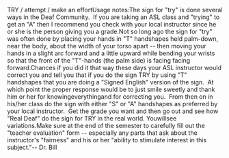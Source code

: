 TRY / attempt / make an effortUsage notes:The sign for "try" is done several ways in the Deaf Community.  
			If you are taking an ASL class and "trying" to get an "A" then I 
			recommend you check with your local instructor since he or she is 
			the person giving you a grade.Not so long ago the sign for "try" was often done by placing your hands in "T" handshapes held palm-down, near the body, about the width of your 
			torso apart -- then moving your hands in a slight arc forward and a 
			little upward while bending your wrists so that the front of the 
			"T"-hands (the palm side) is facing facing forward.Chances if you did it that way these days your ASL instructor would correct you and tell you that 
			if you do the sign TRY by using "T" handshapes that you are doing a 
			"Signed English" version of the sign.  At which point 
			the proper response would be to just smile sweetly and 
			thank him or her for knowingeverythingand for 
			correcting you.  From then on in his/her class do the sign with 
			either "S" or "A" handshapes as preferred by your local instructor.  
			Get the grade you want and then go out and see how "Real Deaf" do 
			the sign for TRY in the real world. Youwillsee variations.Make sure at the end of the semester to carefully fill out the 
			"teacher evaluation" form -- especially any parts that ask about the 
			instructor's "fairness" and his or her "ability to stimulate 
			interest in this subject."-- Dr. Bill